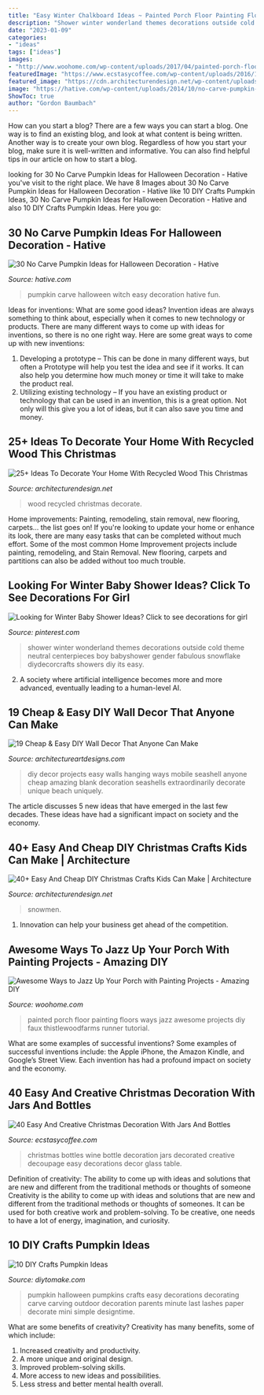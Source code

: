 ```yaml
---
title: "Easy Winter Chalkboard Ideas ~ Painted Porch Floor Painting Floors Ways Jazz Awesome Projects Diy Faux Thistlewoodfarms Runner Tutorial"
description: "Shower winter wonderland themes decorations outside cold theme neutral centerpieces boy babyshower gender fabulous snowflake diydecorcrafts showers diy its easy"
date: "2023-01-09"
categories:
- "ideas"
tags: ["ideas"]
images:
- "http://www.woohome.com/wp-content/uploads/2017/04/painted-porch-floor-13.jpg"
featuredImage: "https://www.ecstasycoffee.com/wp-content/uploads/2016/10/Christmas-Decorated-Wine-Bottle.jpg"
featured_image: "https://cdn.architecturendesign.net/wp-content/uploads/2014/11/AD-Christmas-Craft-For-Kids-11.jpg"
image: "https://hative.com/wp-content/uploads/2014/10/no-carve-pumpkin-ideas/18-witch-pumpkin.jpg"
ShowToc: true
author: "Gordon Baumbach"
---
```



How can you start a blog?
There are a few ways you can start a blog. One way is to find an existing blog, and look at what content is being written. Another way is to create your own blog. Regardless of how you start your blog, make sure it is well-written and informative. You can also find helpful tips in our article on how to start a blog.

	

		
looking for 30 No Carve Pumpkin Ideas for Halloween Decoration - Hative you've visit to the right place. We have 8 Images about 30 No Carve Pumpkin Ideas for Halloween Decoration - Hative like 10 DIY Crafts Pumpkin Ideas, 30 No Carve Pumpkin Ideas for Halloween Decoration - Hative and also 10 DIY Crafts Pumpkin Ideas. Here you go:
		
    
## 30 No Carve Pumpkin Ideas For Halloween Decoration - Hative

<img loading=lazy src="https://hative.com/wp-content/uploads/2014/10/no-carve-pumpkin-ideas/18-witch-pumpkin.jpg" onerror="this.onerror=null;this.src='https://tse2.mm.bing.net/th?id=OIP.7PG37TPrIKos-ENF-Z7slgHaIO&amp;pid=15.1';" alt="30 No Carve Pumpkin Ideas for Halloween Decoration - Hative">

_Source: hative.com_

>pumpkin carve halloween witch easy decoration hative fun. 

	

Ideas for inventions: What are some good ideas?
Invention ideas are always something to think about, especially when it comes to new technology or products. There are many different ways to come up with ideas for inventions, so there is no one right way. Here are some great ways to come up with new inventions: 
1. Developing a prototype – This can be done in many different ways, but often a Prototype will help you test the idea and see if it works. It can also help you determine how much money or time it will take to make the product real. 
2. Utilizing existing technology – If you have an existing product or technology that can be used in an invention, this is a great option. Not only will this give you a lot of ideas, but it can also save you time and money. 

    
## 25+ Ideas To Decorate Your Home With Recycled Wood This Christmas

<img loading=lazy src="https://cdn.architecturendesign.net/wp-content/uploads/2015/12/AD-Ideas-To-Decorate-Your-Home-With-Recycled-Wood-This-07.jpg" onerror="this.onerror=null;this.src='https://tse3.mm.bing.net/th?id=OIP.inxbygnc2H6XsgRyXn9qrQHaLL&amp;pid=15.1';" alt="25+ Ideas To Decorate Your Home With Recycled Wood This Christmas">

_Source: architecturendesign.net_

>wood recycled christmas decorate. 

	

Home improvements: Painting, remodeling, stain removal, new flooring, carpets... the list goes on!
If you're looking to update your home or enhance its look, there are many easy tasks that can be completed without much effort. Some of the most common Home Improvement projects include painting, remodeling, and Stain Removal. New flooring, carpets and partitions can also be added without too much trouble.

    
## Looking For Winter Baby Shower Ideas? Click To See Decorations For Girl

<img loading=lazy src="https://i.pinimg.com/736x/11/29/77/1129776d70a8bacbfe8dd527b56dd954.jpg" onerror="this.onerror=null;this.src='https://tse2.mm.bing.net/th?id=OIP.ereonYx1i1kUTuKKCmV1FQHaK3&amp;pid=15.1';" alt="Looking for Winter Baby Shower Ideas? Click to see decorations for girl">

_Source: pinterest.com_

>shower winter wonderland themes decorations outside cold theme neutral centerpieces boy babyshower gender fabulous snowflake diydecorcrafts showers diy its easy. 

	

2. A society where artificial intelligence becomes more and more advanced, eventually leading to a human-level AI. 

    
## 19 Cheap &amp; Easy DIY Wall Decor That Anyone Can Make

<img loading=lazy src="http://www.architectureartdesigns.com/wp-content/uploads/2015/10/318.jpg" onerror="this.onerror=null;this.src='https://tse3.mm.bing.net/th?id=OIP.9MBvTTt1V9uv2YO3s-luIQHaKZ&amp;pid=15.1';" alt="19 Cheap &amp; Easy DIY Wall Decor That Anyone Can Make">

_Source: architectureartdesigns.com_

>diy decor projects easy walls hanging ways mobile seashell anyone cheap amazing blank decoration seashells extraordinarily decorate unique beach uniquely. 

	

The article discusses 5 new ideas that have emerged in the last few decades. These ideas have had a significant impact on society and the economy.

    
## 40+ Easy And Cheap DIY Christmas Crafts Kids Can Make | Architecture

<img loading=lazy src="https://cdn.architecturendesign.net/wp-content/uploads/2014/11/AD-Christmas-Craft-For-Kids-11.jpg" onerror="this.onerror=null;this.src='https://tse3.mm.bing.net/th?id=OIP.MWYE8AQT2PojMwaQoyjuRgHaLH&amp;pid=15.1';" alt="40+ Easy And Cheap DIY Christmas Crafts Kids Can Make | Architecture">

_Source: architecturendesign.net_

>snowmen. 

	

1. Innovation can help your business get ahead of the competition.

    
## Awesome Ways To Jazz Up Your Porch With Painting Projects - Amazing DIY

<img loading=lazy src="http://www.woohome.com/wp-content/uploads/2017/04/painted-porch-floor-13.jpg" onerror="this.onerror=null;this.src='https://tse2.mm.bing.net/th?id=OIP.G5Cke-FKHcw_IIULMeHIsAHaSG&amp;pid=15.1';" alt="Awesome Ways to Jazz Up Your Porch with Painting Projects - Amazing DIY">

_Source: woohome.com_

>painted porch floor painting floors ways jazz awesome projects diy faux thistlewoodfarms runner tutorial. 

	

What are some examples of successful inventions?
Some examples of successful inventions include: the Apple iPhone, the Amazon Kindle, and Google’s Street View. Each invention has had a profound impact on society and the economy.

    
## 40 Easy And Creative Christmas Decoration With Jars And Bottles

<img loading=lazy src="https://www.ecstasycoffee.com/wp-content/uploads/2016/10/Christmas-Decorated-Wine-Bottle.jpg" onerror="this.onerror=null;this.src='https://tse3.mm.bing.net/th?id=OIP.MlhTAbI0wu1vs01nwamR9wHaNK&amp;pid=15.1';" alt="40 Easy And Creative Christmas Decoration With Jars And Bottles">

_Source: ecstasycoffee.com_

>christmas bottles wine bottle decoration jars decorated creative decoupage easy decorations decor glass table. 

	

Definition of creativity: The ability to come up with ideas and solutions that are new and different from the traditional methods or thoughts of someone
Creativity is the ability to come up with ideas and solutions that are new and different from the traditional methods or thoughts of someones. It can be used for both creative work and problem-solving. To be creative, one needs to have a lot of energy, imagination, and curiosity.

    
## 10 DIY Crafts Pumpkin Ideas

<img loading=lazy src="https://www.diytomake.com/wp-content/uploads/2015/10/great-pumpkin-idea.jpg" onerror="this.onerror=null;this.src='https://tse1.mm.bing.net/th?id=OIP.gmHyUGRXuHid_P1EmLwTqAHaJ3&amp;pid=15.1';" alt="10 DIY Crafts Pumpkin Ideas">

_Source: diytomake.com_

>pumpkin halloween pumpkins crafts easy decorations decorating carve carving outdoor decoration parents minute last lashes paper decorate mini simple designtime. 

	

What are some benefits of creativity?
Creativity has many benefits, some of which include: 
1. Increased creativity and productivity.
2. A more unique and original design.
3. Improved problem-solving skills.
4. More access to new ideas and possibilities. 
5. Less stress and better mental health overall.

